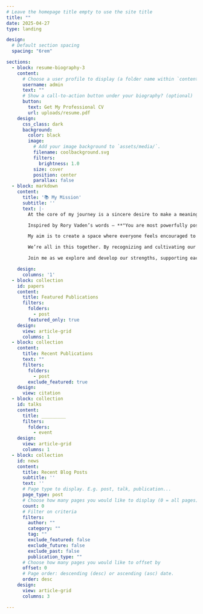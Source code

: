 ```yaml
---
# Leave the homepage title empty to use the site title
title: ""
date: 2025-04-27
type: landing

design:
  # Default section spacing
  spacing: "6rem"

sections:
  - block: resume-biography-3
    content:
      # Choose a user profile to display (a folder name within `content/authors/`)
      username: admin
      text: ""
      # Show a call-to-action button under your biography? (optional)
      button:
        text: Get My Professional CV
        url: uploads/resume.pdf
    design:
      css_class: dark
      background:
        color: black
        image:
          # Add your image background to `assets/media/`.
          filename: coolbackground.svg
          filters:
            brightness: 1.0
          size: cover
          position: center
          parallax: false
  - block: markdown
    content:
      title: '📚 My Mission'
      subtitle: ''
      text: |-
        At the core of my journey is a sincere desire to make a meaningful difference in the lives of others.  I believe that each person has unique strengths—talents and qualities that, when shared, can uplift and support those around us. Recognizing and leveraging these strengths helps build a more understanding and connected community.

        Inspired by Rory Vaden’s words — **"You are most powerfully positioned to serve the person you once were"** — I see our vulnerabilities and experiences not as obstacles, but as sources of resilience and growth. Embracing our authentic selves allows us to better understand and support others in their own journeys.

        My aim is to create a space where everyone feels encouraged to identify and share their gifts. Through openness, kindness, and mutual support, we can unlock potential—both within ourselves and in those we serve. Together, we can foster reflection, connection, and meaningful progress, demonstrating that growth and impact are within everyone's reach.

        We’re all in this together. By recognizing and cultivating our strengths, we contribute to a community where every voice matters and collective progress is possible. Through honest conversations and shared purpose, we can work toward a more compassionate and understanding future.

        Join me as we explore and develop our strengths, supporting each other in becoming the best versions of ourselves. Let’s grow together and make a positive difference—one step at a time.

    design:
      columns: '1'
  - block: collection
    id: papers
    content:
      title: Featured Publications
      filters:
        folders:
          - post
        featured_only: true
    design:
      view: article-grid
      columns: 1
  - block: collection
    content:
      title: Recent Publications
      text: ""
      filters:
        folders:
          - post
        exclude_featured: true
    design:
      view: citation
  - block: collection
    id: talks
    content:
      title: _________
      filters:
        folders:
          - event
    design:
      view: article-grid
      columns: 1
  - block: collection
    id: news
    content:
      title: Recent Blog Posts
      subtitle: ''
      text: ''
      # Page type to display. E.g. post, talk, publication...
      page_type: post
      # Choose how many pages you would like to display (0 = all pages)
      count: 0
      # Filter on criteria
      filters:
        author: ""
        category: ""
        tag: ""
        exclude_featured: false
        exclude_future: false
        exclude_past: false
        publication_type: ""
      # Choose how many pages you would like to offset by
      offset: 0
      # Page order: descending (desc) or ascending (asc) date.
      order: desc
    design:
      view: article-grid
      columns: 3

---
```

